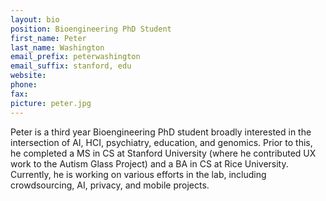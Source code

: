 ```yaml
---
layout: bio
position: Bioengineering PhD Student
first_name: Peter
last_name: Washington
email_prefix: peterwashington
email_suffix: stanford, edu
website:
phone:
fax:
picture: peter.jpg
---
```

Peter is a third year Bioengineering PhD student broadly interested in the intersection of AI, HCI, psychiatry, education, and genomics. Prior to this, he completed a MS in CS at Stanford University (where he contributed UX work to the Autism Glass Project) and a BA in CS at Rice University. Currently, he is working on various efforts in the lab, including crowdsourcing, AI, privacy, and mobile projects.
